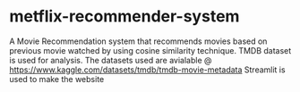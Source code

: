 # metflix-recommender-system
A Movie Recommendation system that recommends movies based on previous movie watched by using cosine similarity technique. TMDB dataset is used  for analysis.
The datasets used are avialable @ https://www.kaggle.com/datasets/tmdb/tmdb-movie-metadata
Streamlit is used to make the website
